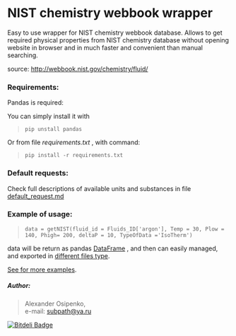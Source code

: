 # NIST chemistry webbook wrapper
Easy to use wrapper for NIST chemistry webbook database. Allows to get required physical properties from NIST chemistry database without opening website in browser and in much faster and convenient than manual searching.  

source: http://webbook.nist.gov/chemistry/fluid/

### Requirements:
Pandas is required:

You can simply install it with
> ` pip unstall pandas `

Or from file *requirements.txt* , with command:
> ` pip install -r requirements.txt `

### Default requests:

Check full descriptions of available units and substances in file [default_request.md](https://github.com/subpath/NIST_chemistry_webbook_wrapper/blob/master/default_request.md)


### Example of usage:

>  `data = getNIST(fluid_id = Fluids_ID['argon'], Temp = 30, Plow = 140, Phigh= 200, deltaP = 10, TypeOfData ='IsoTherm')`

data will be return as pandas [DataFrame](http://pandas.pydata.org/pandas-docs/stable/generated/pandas.DataFrame.html) , and then can easily managed, and exported in [different files type](http://pandas.pydata.org/pandas-docs/stable/io.html).


[See for more examples](https://github.com/subpath/NIST_chemistry_webbook_wrapper/tree/master/examples).


##### Author:                                                                                                                                               
> Alexander Osipenko,     
> e-mail: subpath@ya.ru



[![Bitdeli Badge](https://d2weczhvl823v0.cloudfront.net/subpath/nist_chemistry_webbook_wrapper/trend.png)](https://bitdeli.com/free "Bitdeli Badge")

